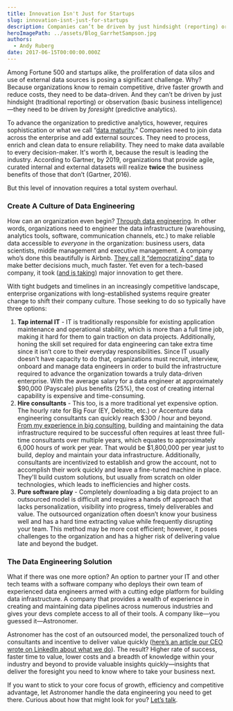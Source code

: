```yaml
---
title: Innovation Isn't Just for Startups
slug: innovation-isnt-just-for-startups
description: Companies can’t be driven by just hindsight (reporting) or observation (basic business intelligence)—they need to be driven by foresight (predictive analytics).
heroImagePath: ../assets/Blog_GarrhetSampson.jpg
authors:
  - Andy Ruberg
date: 2017-06-15T00:00:00.000Z
---
```

<!-- markdownlint-disable-file -->
Among Fortune 500 and startups alike, the proliferation of data silos and use of external data sources is posing a significant challenge. Why? Because organizations know to remain competitive, drive faster growth and reduce costs, they need to be data-driven. And they can’t be driven by just hindsight (traditional reporting) or observation (basic business intelligence)—they need to be driven by _foresight_ (predictive analytics).

To advance the organization to predictive analytics, however, requires sophistication or what we call “[data maturity](https://www.astronomer.io/data-assessment).” Companies need to join data across the enterprise and add external sources. They need to process, enrich and clean data to ensure reliability. They need to make data available to every decision-maker. It's worth it, because the result is leading the industry. According to Gartner, by 2019, organizations that provide agile, curated internal and external datasets will realize **twice** the business benefits of those that don’t (Gartner, 2016).

But this level of innovation requires a total system overhaul. &nbsp;

### Create A Culture of Data Engineering

How can an organization even begin? [Through data engineering](https://www.astronomer.io/blog/airflow-and-the-future-of-data-engineering). In other words, organizations need to engineer the data infrastructure (warehousing, analytics tools, software, communication channels, etc.) to make reliable data accessible to _everyone_ in the organization: business users, data scientists, middle management and executive management. A company who’s done this beautifully is Airbnb. [They call it “democratizing” data](https://medium.com/airbnb-engineering/democratizing-data-at-airbnb-852d76c51770) to make better decisions much, much faster. Yet even for a tech-based company, it took ([and is taking](https://medium.com/airbnb-engineering/how-airbnb-democratizes-data-science-with-data-university-3eccc71e073a)) major innovation to get there.

With tight budgets and timelines in an increasingly competitive landscape, enterprise organizations with long-established systems require greater change to shift their company culture. Those seeking to do so typically have three options:

1. **Tap internal IT** - IT is traditionally responsible for existing application maintenance and operational stability, which is more than a full time job, making it hard for them to gain traction on data projects. Additionally, honing the skill set required for data engineering can take extra time since it isn’t core to their everyday responsibilities. Since IT usually doesn't have capacity to do that, organizations must recruit, interview, onboard and manage data engineers in order to build the infrastructure required to advance the organization towards a truly data-driven enterprise. With the average salary for a data engineer at approximately $90,000 (Payscale) plus benefits (25%), the cost of creating internal capability is expensive and time-consuming.&nbsp;
2. **Hire consultants** - This too, is a more traditional yet expensive option. The hourly rate for Big Four (EY, Deloitte, etc.) or Accenture data engineering consultants can quickly reach $300 / hour and beyond. [From my experience in big consulting](https://www.astronomer.io/blog/why-i-left-big-consulting-for-a-startup), building and maintaining the data infrastructure required to be successful often requires at least three full-time consultants over multiple years, which equates to approximately 6,000 hours of work per year. That would be $1,800,000 per year just to build, deploy and maintain your data infrastructure. Additionally, consultants are incentivized to establish and grow the account, not to accomplish their work quickly and leave a fine-tuned machine in place. They'll build custom solutions, but usually from scratch on older technologies, which leads to inefficiencies and higher costs.
3. **Pure software play** - Completely downloading a big data project to an outsourced model is difficult and requires a hands off approach that lacks personalization, visibility into progress, timely deliverables and value. The outsourced organization often doesn’t know your business well and has a hard time extracting value while frequently disrupting your team. This method may be more cost efficient; however, it poses challenges to the organization and has a higher risk of delivering value late and beyond the budget.

### The Data Engineering Solution

What if there was one more option? An option to partner your IT and other tech teams with a software company who deploys their own team of experienced data engineers armed with a cutting edge platform for building data infrastructure. A company that provides a wealth of experience in creating and maintaining data pipelines across numerous industries and gives your devs complete access to all of their tools. A company like—you guessed it—Astronomer.

Astronomer has the cost of an outsourced model, the personalized touch of consultants and incentive to deliver value quickly ([here’s an article our CEO wrote on LinkedIn about what we do](https://www.linkedin.com/pulse/astronomer-platform-data-engineering-ry-walker)). The result? Higher rate of success, faster time to value, lower costs and a breadth of knowledge within your industry and beyond to provide valuable insights quickly—insights that deliver the foresight you need to know where to take your business next.

If you want to stick to your core focus of growth, efficiency and competitive advantage, let Astronomer handle the data engineering you need to get there. Curious about how that might look for you? [Let’s talk](mailto:andy@astronomer.io).


